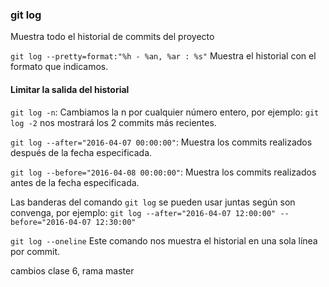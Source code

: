 ### git log
Muestra todo el historial de commits del proyecto

`git log --pretty=format:"%h - %an, %ar : %s"`
Muestra el historial con el formato que indicamos.

#### Limitar la salida del historial
`git log -n`: Cambiamos la n por cualquier número entero, por ejemplo: `git log -2` nos mostrará los 2 commits más recientes.

`git log --after="2016-04-07 00:00:00"`: Muestra los commits realizados después de la fecha especificada.

`git log --before="2016-04-08 00:00:00"`: Muestra los commits realizados antes de la fecha especificada.

Las banderas del comando `git log` se pueden usar juntas según son convenga, por ejemplo:
`git log --after="2016-04-07 12:00:00" --before="2016-04-07 12:30:00"`

`git log --oneline`
Este comando nos muestra el historial en una sola línea por commit.

cambios clase 6, rama master
